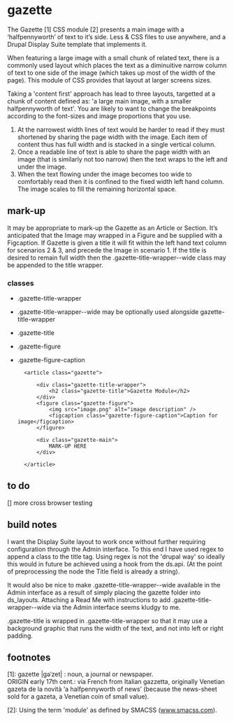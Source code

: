 gazette
=======

The Gazette [1] CSS module [2] presents a main image with a ‘halfpennyworth’ of text to it’s side.  Less &amp; CSS files to use anywhere, and a Drupal Display Suite template that implements it.

When featuring a large image with a small chunk of related text, there is a commonly used layout which places the text as a diminuitive narrow column of text to one side of the image (which takes up most of the width of the page).  This module of CSS provides that layout at larger screens sizes.

Taking a 'content first' approach has lead to three layouts, targetted at a chunk of content defined as: 'a large main image, with a smaller halfpennyworth of text'.  You are likely to want to change the breakpoints according to the font-sizes and image proportions that you use.

1. At the narrowest width lines of text would be harder to read if they must shortened by sharing the page width with the image. Each item of content thus has full width and is stacked in a single vertical column.
2. Once a readable line of text is able to share the page width with an image (that is similarly not too narrow) then the text wraps to the left and under the image.
3. When the text flowing under the image becomes too wide to comfortably read then it is confined to the fixed width left hand column. The image scales to fill the remaining horizontal space.

## mark-up
It may be appropriate to mark-up the Gazette as an Article or Section.  It’s anticipated that the Image may wrapped in a Figure and be supplied with a Figcaption.  If Gazette is given a title it will fit within the left hand text column for scenarios 2 &amp; 3, and precede the Image in scenario 1. If the title is desired to remain full width then the .gazette-title-wrapper--wide class may be appended to the title wrapper.
### classes
* .gazette-title-wrapper
* .gazette-title-wrapper--wide may be optionally used alongside gazette-title-wrapper
* .gazette-title
* .gazette-figure
* .gazette-figure-caption

		<article class="gazette">

			<div class="gazette-title-wrapper">
				<h2 class="gazette-title">Gazette Module</h2>
			</div>
			<figure class="gazette-figure">
				<img src="image.png" alt="image description" />
				<figcaption class="gazette-figure-caption">Caption for image</figcaption>
			</figure>
			
			<div class="gazette-main">		
				MARK-UP HERE
			</div>
				
		</article>


## to do
[] more cross browser testing

## build notes
I want the Display Suite layout to work once without further requiring configuration through the Admin interface.  To this end I have used regex to append a class to the title tag.  Using regex is not the 'drupal way' so ideally this would in future be achieved using a hook from the ds.api. (At the point of preprocessing the node the Title field is already a string).

It would also be nice to make .gazette-title-wrapper--wide available in the Admin interface as a result of simply placing the gazette folder into ds_layouts.  Attaching a Read Me with instructions to add .gazette-title-wrapper--wide via the Admin interface seems kludgy to me.

.gazette-title is wrapped in .gazette-title-wrapper so that it may use a background graphic that runs the width of the text, and not into left or right padding.


## footnotes
[1]: gazette |gəˈzet| : noun, a journal or newspaper.  
ORIGIN early 17th cent.: via French from Italian gazzetta, originally Venetian gazeta de la novità ‘a halfpennyworth of news’ (because the news-sheet sold for a gazeta, a Venetian coin of small value).

[2]: Using the term 'module' as defined by SMACSS (www.smacss.com).